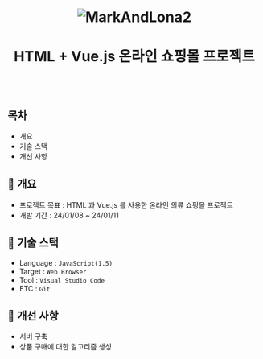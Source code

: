 <h1 align="center">

![MarkAndLona2](https://github.com/JongHoonKim1004/MandL_Vue/assets/155927559/b3605602-341d-43b0-aa6f-0c9fb2225cb6)

                     
</h1>
<h1 align="center">HTML + Vue.js 온라인 쇼핑몰 프로젝트</h1>
<br/><br/>


## 목차
  - 개요
  - 기술 스택
  - 개선 사항

## 🚩 개요
  - 프로젝트 목표 : HTML 과 Vue.js 를 사용한 온라인 의류 쇼핑몰 프로젝트
  - 개발 기간 : 24/01/08 ~ 24/01/11


## 🔧 기술 스택
  - Language : `JavaScript(1.5)`
  - Target : `Web Browser`
  - Tool : `Visual Studio Code`
  - ETC : `Git`


## 🎇 개선 사항
  - 서버 구축
  - 상품 구매에 대한 알고리즘 생성







